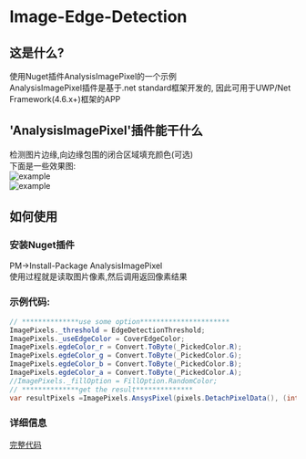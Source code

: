 # Image-Edge-Detection
## 这是什么?  
使用Nuget插件AnalysisImagePixel的一个示例  
AnalysisImagePixel插件是基于.net standard框架开发的, 因此可用于UWP/Net Framework(4.6.x+)框架的APP
## 'AnalysisImagePixel'插件能干什么
检测图片边缘,向边缘包围的闭合区域填充颜色(可选)  
下面是一些效果图:  
![example](https://www.songshizhao.com/editor/attached/image/20200105/20200105152045_0262.png)  
![example](https://www.songshizhao.com/editor/attached/image/20200105/20200105152104_3705.png)  
## 如何使用
### 安装Nuget插件 
PM->Install-Package AnalysisImagePixel  
使用过程就是读取图片像素,然后调用返回像素结果    
### 示例代码:
``` csharp
// **************use some option**********************
ImagePixels._threshold = EdgeDetectionThreshold;
ImagePixels._useEdgeColor = CoverEdgeColor;
ImagePixels.egdeColor_r = Convert.ToByte(_PickedColor.R);
ImagePixels.egdeColor_g = Convert.ToByte(_PickedColor.G);
ImagePixels.egdeColor_b = Convert.ToByte(_PickedColor.B);
ImagePixels.egdeColor_a = Convert.ToByte(_PickedColor.A);
//ImagePixels._fillOption = FillOption.RandomColor;
// **************get the result**************
var resultPixels =ImagePixels.AnsysPixel(pixels.DetachPixelData(), (int)bitmapDecoder.PixelWidth, (int)bitmapDecoder.PixelHeight);
```
### 详细信息
[完整代码](https://github.com/songshizhao/Image-Edge-Detection/blob/master/CropImage/CropImage/MainPage.xaml.cs "how to use")



